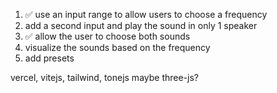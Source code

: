1. ✅ use an input range to allow users to choose a frequency
2. add a second input and play the sound in only 1 speaker
3. ✅ allow the user to choose both sounds
4. visualize the sounds based on the frequency
5. add presets


vercel, vitejs, tailwind, tonejs
maybe three-js?
